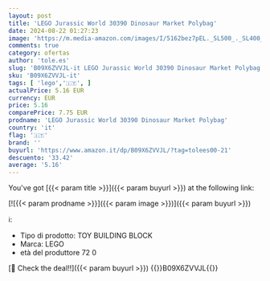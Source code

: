 ```yaml
---
layout: post
title: 'LEGO Jurassic World 30390 Dinosaur Market Polybag'
date: 2024-08-22 01:27:23
image: 'https://m.media-amazon.com/images/I/5162bez7pEL._SL500_._SL400_.jpg'
comments: true
category: ofertas
author: 'tole.es'
slug: 'B09X6ZVVJL-it LEGO Jurassic World 30390 Dinosaur Market Polybag'
sku: 'B09X6ZVVJL-it'
tags: [ 'lego','🇮🇹', ]
actualPrice: 5.16 EUR
currency: EUR
price: 5.16
comparePrice: 7.75 EUR
prodname: 'LEGO Jurassic World 30390 Dinosaur Market Polybag'
country: 'it'
flag: '🇮🇹'
brand: ''
buyurl: 'https://www.amazon.it/dp/B09X6ZVVJL/?tag=tolees00-21'
descuento: '33.42'
average: '5.16'
---
```


You've got [{{< param title >}}]({{< param buyurl >}}) at the following link:

[![{{< param prodname >}}]({{< param image >}})]({{< param buyurl >}})

ℹ️:

- Tipo di prodotto: TOY BUILDING BLOCK
- Marca: LEGO
- età del produttore 72 0

[🛒 Check the deal!!]({{< param buyurl >}})
{{<world>}}B09X6ZVVJL{{</world>}}
